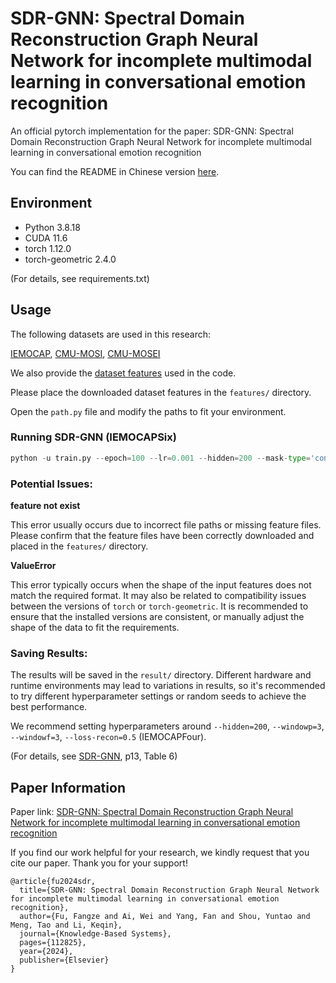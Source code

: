 # SDR-GNN: Spectral Domain Reconstruction Graph Neural Network for incomplete multimodal learning in conversational emotion recognition
<font style="color:rgb(31, 35, 40);">An official pytorch implementation for the paper: SDR-GNN: Spectral Domain Reconstruction Graph Neural Network for incomplete multimodal learning in conversational emotion recognition</font>

You can find the README in Chinese version [here](README.zh-CN.md).

## Environment
+ Python 3.8.18
+ CUDA 11.6
+ torch 1.12.0
+ torch-geometric 2.4.0

(For details, see requirements.txt)

## Usage
The following datasets are used in this research:

[IEMOCAP](https://sail.usc.edu/iemocap/index.html), [CMU-MOSI](http://multicomp.cs.cmu.edu/resources/cmu-mosi-dataset/), [CMU-MOSEI](http://multicomp.cs.cmu.edu/resources/cmu-mosei-dataset/)

We also provide the [dataset features](https://pan.baidu.com/s/1mts1_R8Lq2SZ-eUQChDCfg?pwd=sdr1) used in the code.

Please place the downloaded dataset features in the `features/` directory.

Open the `path.py` file and modify the paths to fit your environment.

### Running SDR-GNN (IEMOCAPSix)
```python
python -u train.py --epoch=100 --lr=0.001 --hidden=200 --mask-type='constant-0.4' --windowp=3 --windowf=3 --base-model='GRU' --loss-recon --dataset='IEMOCAPSix' --audio-feature='wav2vec-large-c-UTT' --text-feature='deberta-large-4-UTT' --video-feature='manet_UTT' --seed=55
```

### Potential Issues:
**feature not exist**

This error usually occurs due to incorrect file paths or missing feature files. Please confirm that the feature files have been correctly downloaded and placed in the `features/` directory.

**ValueError**

This error typically occurs when the shape of the input features does not match the required format. It may also be related to compatibility issues between the versions of `torch` or `torch-geometric`. It is recommended to ensure that the installed versions are consistent, or manually adjust the shape of the data to fit the requirements.

### Saving Results:
The results will be saved in the `result/` directory. Different hardware and runtime environments may lead to variations in results, so it's recommended to try different hyperparameter settings or random seeds to achieve the best performance.

We recommend setting hyperparameters around `--hidden=200`, `--windowp=3`, `--windowf=3`, `--loss-recon=0.5` (IEMOCAPFour).

(For details, see [SDR-GNN](https://arxiv.org/pdf/2411.19822?), p13, Table 6)

## Paper Information
Paper link: [SDR-GNN: Spectral Domain Reconstruction Graph Neural Network for incomplete multimodal learning in conversational emotion recognition](https://arxiv.org/pdf/2411.19822?)

If you find our work helpful for your research, we kindly request that you cite our paper. Thank you for your support!

```plain
@article{fu2024sdr,
  title={SDR-GNN: Spectral Domain Reconstruction Graph Neural Network for incomplete multimodal learning in conversational emotion recognition},
  author={Fu, Fangze and Ai, Wei and Yang, Fan and Shou, Yuntao and Meng, Tao and Li, Keqin},
  journal={Knowledge-Based Systems},
  pages={112825},
  year={2024},
  publisher={Elsevier}
}
```



